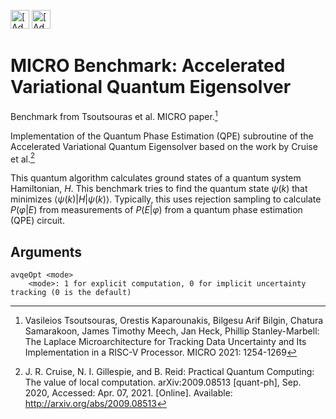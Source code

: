 [<img src="https://assets.signaloid.io/add-to-signaloid-cloud-logo-dark-v6.png#gh-dark-mode-only" alt="[Add to signaloid.io]" height="30">](https://signaloid.io/repositories?connect=https://github.com/signaloid/Signaloid-Demo-Quantum-AVQE#gh-dark-mode-only)
[<img src="https://assets.signaloid.io/add-to-signaloid-cloud-logo-light-v6.png#gh-light-mode-only" alt="[Add to signaloid.io]" height="30">](https://signaloid.io/repositories?connect=https://github.com/signaloid/Signaloid-Demo-Quantum-AVQE#gh-light-mode-only)

# MICRO Benchmark: Accelerated Variational Quantum Eigensolver

Benchmark from Tsoutsouras et al. MICRO paper.[^0]

Implementation of the Quantum Phase Estimation (QPE) subroutine of the Accelerated Variational Quantum Eigensolver based on the work by Cruise et al.[^1]

This quantum algorithm calculates ground states of a quantum system Hamiltonian, $H$.
This benchmark tries to find the quantum state $ψ(k)$
that minimizes $\langle ψ(k)|H|ψ(k) \rangle$.
Typically, this uses rejection sampling to calculate $P(φ|E)$ from measurements of $P(E|φ)$ from a quantum phase estimation (QPE) circuit.

## Arguments

```
avqeOpt <mode>
	<mode>: 1 for explicit computation, 0 for implicit uncertainty tracking (0 is the default)
```


[^0]: Vasileios Tsoutsouras, Orestis Kaparounakis, Bilgesu Arif Bilgin, Chatura Samarakoon, James Timothy Meech, Jan Heck, Phillip Stanley-Marbell: The Laplace Microarchitecture for Tracking Data Uncertainty and Its Implementation in a RISC-V Processor. MICRO 2021: 1254-1269

[^1]: J. R. Cruise, N. I. Gillespie, and B. Reid: Practical Quantum Computing: The value of local computation. arXiv:2009.08513 [quant-ph], Sep. 2020, Accessed: Apr. 07, 2021. [Online]. Available: http://arxiv.org/abs/2009.08513
